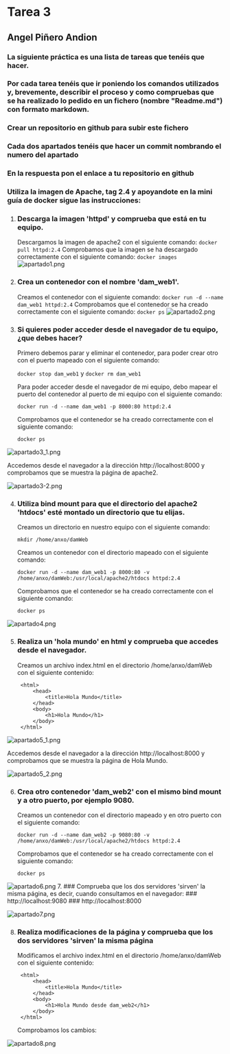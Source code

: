 # Tarea 3
## Angel Piñero Andion

### La siguiente práctica es una lista de tareas que tenéis que hacer.

### Por cada tarea tenéis que ir poniendo los comandos utilizados y, brevemente, describir el proceso y como compruebas que se ha realizado lo pedido en un fichero (nombre "Readme.md") con formato markdown.

### Crear un repositorio en github para subir este fichero

### Cada dos apartados tenéis que hacer un commit nombrando el numero del apartado

### En la respuesta pon el enlace a tu repositorio en github

### Utiliza la imagen de Apache, tag 2.4 y apoyandote en la mini guía de docker sigue las instrucciones:

1. ### Descarga la imagen 'httpd' y comprueba que está en tu equipo.
    Descargamos la imagen de apache2 con el siguiente comando:
    ```docker pull httpd:2.4```
    Comprobamos que la imagen se ha descargado correctamente con el siguiente comando:
    ```docker images```
![apartado1.png](images/apartado1.png)

2. ### Crea un contenedor con el nombre 'dam_web1'.

    Creamos el contenedor con el siguiente comando:
    ```docker run -d --name dam_web1 httpd:2.4```
    Comprobamos que el contenedor se ha creado correctamente con el siguiente comando:
    ```docker ps```
![apartado2.png](images/apartado2.png)
3. ### Si quieres poder acceder desde el navegador de tu equipo, ¿que debes hacer?
    Primero debemos parar y eliminar el contenedor, para poder crear otro con el puerto mapeado con el siguiente comando:
    
    ```docker stop dam_web1``` y ```docker rm dam_web1```

    Para poder acceder desde el navegador de mi equipo, debo mapear el puerto del contenedor al puerto de mi equipo con el siguiente comando:

    ```docker run -d --name dam_web1 -p 8000:80 httpd:2.4```

    Comprobamos que el contenedor se ha creado correctamente con el siguiente comando:

    ```docker ps```

![apartado3_1.png](images/apartado3_1.png)

Accedemos desde el navegador a la dirección http://localhost:8000 y comprobamos que se muestra la página de apache2.

![apartado3-2.png](images/apartado3-2.png)

4. ### Utiliza bind mount para que el directorio del apache2 'htdocs' esté montado un directorio que tu elijas.

    Creamos un directorio en nuestro equipo con el siguiente comando:

    ```mkdir /home/anxo/damWeb```

    Creamos un contenedor con el directorio mapeado con el siguiente comando:

    ```docker run -d --name dam_web1 -p 8000:80 -v /home/anxo/damWeb:/usr/local/apache2/htdocs httpd:2.4```

    Comprobamos que el contenedor se ha creado correctamente con el siguiente comando:

    ```docker ps```

![apartado4.png](images/apartado4.png)

5. ### Realiza un 'hola mundo' en html y comprueba que accedes desde el navegador.
    Creamos un archivo index.html en el directorio /home/anxo/damWeb con el siguiente contenido:

        <html>
            <head>
                <title>Hola Mundo</title>
            </head>
            <body>
                <h1>Hola Mundo</h1>
            </body>
        </html>

![apartado5_1.png](images/apartado5_1.png)

Accedemos desde el navegador a la dirección http://localhost:8000 y comprobamos que se muestra la página de Hola Mundo.

![apartado5_2.png](images/apartado5_2.png)

6. ### Crea otro contenedor 'dam_web2' con el mismo bind mount y a otro puerto, por ejemplo 9080.

    Creamos un contenedor con el directorio mapeado y en otro puerto con el siguiente comando:

    ```docker run -d --name dam_web2 -p 9080:80 -v /home/anxo/damWeb:/usr/local/apache2/htdocs httpd:2.4```

    Comprobamos que el contenedor se ha creado correctamente con el siguiente comando:

    ```docker ps```

![apartado6.png](images/apartado6.png)
7. ### Comprueba que los dos servidores 'sirven' la misma página, es decir, cuando consultamos en el navegador:
    ### http://localhost:9080
    ### http://localhost:8000

![apartado7.png](images/apartado7.png)

8. ### Realiza modificaciones de la página y comprueba que los dos servidores 'sirven' la misma página

    Modificamos el archivo index.html en el directorio /home/anxo/damWeb con el siguiente contenido:

        <html>
            <head>
                <title>Hola Mundo</title>
            </head>
            <body>
                <h1>Hola Mundo desde dam_web2</h1>
            </body>
        </html>
    
    Comprobamos los cambios:
    
![apartado8.png](images/apartado8.png)